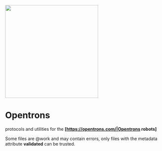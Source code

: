 <img src="https://opentrons.com/static/ot-logo-full-544e4c50c213cdbd691eef6da4eefdf1.png" width=300px>

# Opentrons
protocols and utilities for the **[https://opentrons.com/|Opentrons robots]**

Some files are @work and may contain errors, only files with the metadata attribute **validated** can be trusted.
